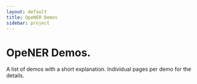 ```yaml
---
layout: default
title: OpeNER Demos
sidebar: project
---
```


# OpeNER Demos.

A list of demos with a short explanation. Individual pages per demo for the
details.

